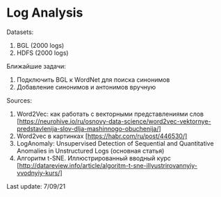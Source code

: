 # Log Analysis
Datasets:
1. BGL (2000 logs)
2. HDFS (2000 logs)

Ближайшие задачи:
1. Подключить BGL к WordNet для поиска синонимов
2. Добавление синонимов и антонимов вручную

Sources: 
1. Word2Vec: как работать с векторными представлениями слов [https://neurohive.io/ru/osnovy-data-science/word2vec-vektornye-predstavlenija-slov-dlja-mashinnogo-obuchenija/]
2. Word2vec в картинках [https://habr.com/ru/post/446530/]
3. LogAnomaly: Unsupervised Detection of Sequential and Quantitative Anomalies in Unstructured Logs (основная статья)
4. Алгоритм t-SNE. Иллюстрированный вводный курс [http://datareview.info/article/algoritm-t-sne-illyustrirovannyiy-vvodnyiy-kurs/]

Last update: 7/09/21

